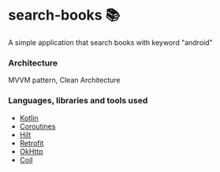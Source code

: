 # search-books 📚
A simple application that search books with keyword "android"

### Architecture
MVVM pattern, Clean Architecture

### Languages, libraries and tools used
- [Kotlin](https://kotlinlang.org)
- [Coroutines](https://developer.android.com/kotlin/coroutines?gclid=CjwKCAjw0N6hBhAUEiwAXab-TUe5mTa8TiU3zC4zjnRyoGAz1IFujdn6EzcJL9zvazRm0AYxAicU2BoCTDoQAvD_BwE&gclsrc=aw.ds&hl=ko)
- [Hilt](https://developer.android.com/training/dependency-injection/hilt-android?hl=ko)
- [Retrofit](http://square.github.io/retrofit/)
- [OkHttp](http://square.github.io/okhttp/)
- [Coil](https://coil-kt.github.io/coil/)
